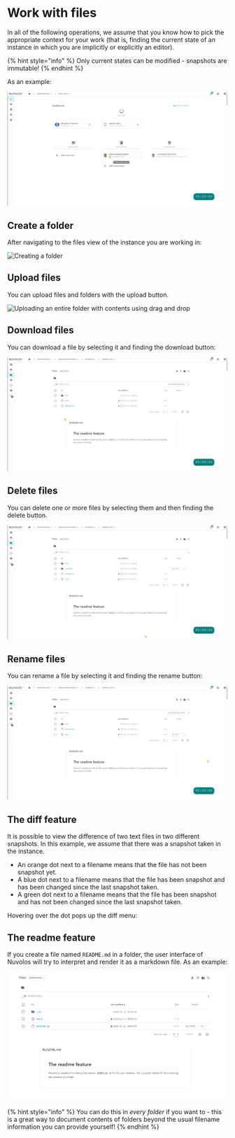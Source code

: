 # Work with files

In all of the following operations, we assume that you know how to pick the appropriate context for your work \(that is, finding the current state of an instance in which you are implicitly or explicitly an editor\).

{% hint style="info" %}
Only current states can be modified - snapshots are immutable!
{% endhint %}

As an example:

![Finding files in a specific instance](../.gitbook/assets/pick_context_ed.gif)

## Create a folder

After navigating to the files view of the instance you are working in:

![Creating a folder](../.gitbook/assets/create_folder_ed.gif)

## Upload files

You can upload files and folders with the upload button.

![Uploading an entire folder with contents using drag and drop](../.gitbook/assets/upload_folder_ed.gif)

## Download files

You can download a file by selecting it and finding the download button:

![Downloading a file](../.gitbook/assets/download_file_ed%20%281%29.gif)

## Delete files

You can delete one or more files by selecting them and then finding the delete button.

![Deleting a folder](../.gitbook/assets/delete_folder_ed.gif)

## Rename files

You can rename a file by selecting it and finding the rename button:

![Renaming a file](../.gitbook/assets/rename_file_ed.gif)

## The diff feature

It is possible to view the difference of two text files in two different snapshots. In this example, we assume that there was a snapshot taken in the instance.

* An orange dot next to a filename means that the file has not been snapshot yet.
* A blue dot next to a filename means that the file has been snapshot and has been changed since the last snapshot taken.
* A green dot next to a filename means that the file has been snapshot and has not been changed since the last snapshot taken.

Hovering over the dot pops up the diff menu:



## The readme feature

If you create a file named `README.md` in a folder, the user interface of Nuvolos will try to interpret and render it as a markdown file. As an example:

![](../.gitbook/assets/readme.png)

{% hint style="info" %}
You can do this in _every folder_ if you want to - this is a great way to document contents of folders beyond the usual filename information you can provide yourself!
{% endhint %}

## 











